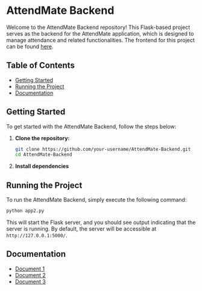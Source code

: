 # AttendMate Backend

Welcome to the AttendMate Backend repository! This Flask-based project serves as the backend for the AttendMate application, which is designed to manage attendance and related functionalities. The frontend for this project can be found [here](https://github.com/ameee287791/AttendMate-Frontend).

## Table of Contents

- [Getting Started](#getting-started)
- [Running the Project](#running-the-project)
- [Documentation](#documentation)

## Getting Started

To get started with the AttendMate Backend, follow the steps below:

1. **Clone the repository:**

   ```bash
   git clone https://github.com/your-username/AttendMate-Backend.git
   cd AttendMate-Backend
   ```
2. **Install dependencies**

## Running the Project

To run the AttendMate Backend, simply execute the following command:

```bash
python app2.py
```

This will start the Flask server, and you should see output indicating that the server is running. By default, the server will be accessible at `http://127.0.0.1:5000/`.

## Documentation

- [Document 1](https://politechnikawroclawska-my.sharepoint.com/:w:/g/personal/238004_student_pwr_edu_pl/EaWu0ZfH-MdFuznER37S3kwBsB-hhDJ-htQp2BFQZnOQJw?e=MkEC8y)
- [Document 2](https://politechnikawroclawska-my.sharepoint.com/:w:/g/personal/238004_student_pwr_edu_pl/EbfH1jShCyFIiT_fnJ-IT-MBOrepWgtNJqu7QAzkhHU9mw?e=upjTvo)
- [Document 3](https://politechnikawroclawska-my.sharepoint.com/:w:/g/personal/238004_student_pwr_edu_pl/EY8DFwjvThROmzZNLUxoMmsBF54Ih806_8LtQiHNQUa9Vw?e=xvparA)
